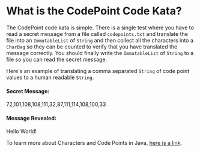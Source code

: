 # **What is the CodePoint Code Kata?**

The CodePoint code kata is simple.  There is a single test where you have to read a secret message 
from a file called `codepoints.txt` and translate the file into an `ImmutableList` of `String` and 
then collect all the characters into a `CharBag` so they can be counted to verify that you have translated 
the message correctly.  You should finally write the `ImmutableList` of `String` to a file so you 
can read the secret message.

Here's an example of translating a comma separated `String` of code point values to a human readable `String`.

#### **Secret Message:**

72,101,108,108,111,32,87,111,114,108,100,33

#### **Message Revealed:**

Hello World!

To learn more about Characters and Code Points in Java, [here is a link](https://docs.oracle.com/javase/tutorial/i18n/text/characterClass.html). 


